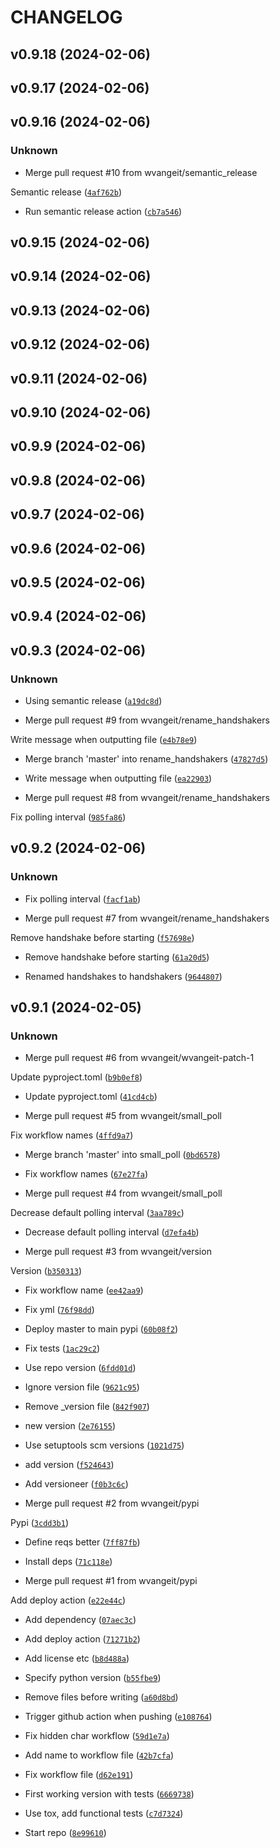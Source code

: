 # CHANGELOG



## v0.9.18 (2024-02-06)


## v0.9.17 (2024-02-06)


## v0.9.16 (2024-02-06)

### Unknown

* Merge pull request #10 from wvangeit/semantic_release

Semantic release ([`4af762b`](https://github.com/wvangeit/osparc-filecomms/commit/4af762b2ab87b3ad9d776065554ff9203b54d3e2))

* Run semantic release action ([`cb7a546`](https://github.com/wvangeit/osparc-filecomms/commit/cb7a546bb616305be1b7742c973c1943853b226b))


## v0.9.15 (2024-02-06)


## v0.9.14 (2024-02-06)


## v0.9.13 (2024-02-06)


## v0.9.12 (2024-02-06)


## v0.9.11 (2024-02-06)


## v0.9.10 (2024-02-06)


## v0.9.9 (2024-02-06)


## v0.9.8 (2024-02-06)


## v0.9.7 (2024-02-06)


## v0.9.6 (2024-02-06)


## v0.9.5 (2024-02-06)


## v0.9.4 (2024-02-06)


## v0.9.3 (2024-02-06)

### Unknown

* Using semantic release ([`a19dc8d`](https://github.com/wvangeit/osparc-filecomms/commit/a19dc8dbf645ef323e6fde09510c6488ea2d299a))

* Merge pull request #9 from wvangeit/rename_handshakers

Write message when outputting file ([`e4b78e9`](https://github.com/wvangeit/osparc-filecomms/commit/e4b78e9653489e6ddd75e1c3f19350a6896987ed))

* Merge branch &#39;master&#39; into rename_handshakers ([`47827d5`](https://github.com/wvangeit/osparc-filecomms/commit/47827d54b4f3e63c752f294aa77e10692e386d5f))

* Write message when outputting file ([`ea22903`](https://github.com/wvangeit/osparc-filecomms/commit/ea22903f834522ef5291aa255805161722375a40))

* Merge pull request #8 from wvangeit/rename_handshakers

Fix polling interval ([`985fa86`](https://github.com/wvangeit/osparc-filecomms/commit/985fa86bc981db3bffb3364953735738d1ed78c5))


## v0.9.2 (2024-02-06)

### Unknown

* Fix polling interval ([`facf1ab`](https://github.com/wvangeit/osparc-filecomms/commit/facf1abe67fa15d9202de1d8f5cd952289943f6f))

* Merge pull request #7 from wvangeit/rename_handshakers

Remove handshake before starting ([`f57698e`](https://github.com/wvangeit/osparc-filecomms/commit/f57698e4635860f85fe1a76322b462944d81ccb2))

* Remove handshake before starting ([`61a20d5`](https://github.com/wvangeit/osparc-filecomms/commit/61a20d5ba570d76646513099578faf69d79a863d))

* Renamed handshakes to handshakers ([`9644807`](https://github.com/wvangeit/osparc-filecomms/commit/9644807efa5b11c9cf271a3ce41ca99db7455f13))


## v0.9.1 (2024-02-05)

### Unknown

* Merge pull request #6 from wvangeit/wvangeit-patch-1

Update pyproject.toml ([`b9b0ef8`](https://github.com/wvangeit/osparc-filecomms/commit/b9b0ef86b161d6900a2ee39ad78e99cc4fb9c7af))

* Update pyproject.toml ([`41cd4cb`](https://github.com/wvangeit/osparc-filecomms/commit/41cd4cb49b7097803b6296d25dc6b9d7728f1c1f))

* Merge pull request #5 from wvangeit/small_poll

Fix workflow names ([`4ffd9a7`](https://github.com/wvangeit/osparc-filecomms/commit/4ffd9a746802bd5ede45f8b7e7cddf340d80e654))

* Merge branch &#39;master&#39; into small_poll ([`0bd6578`](https://github.com/wvangeit/osparc-filecomms/commit/0bd657803e6bb7315b1b35a69fb66febb59f9b0a))

* Fix workflow names ([`67e27fa`](https://github.com/wvangeit/osparc-filecomms/commit/67e27fa888b0b405fa43113a6d7b17b9ae79007c))

* Merge pull request #4 from wvangeit/small_poll

Decrease default polling interval ([`3aa789c`](https://github.com/wvangeit/osparc-filecomms/commit/3aa789cd011a67758e4b2343ca1f1f39ca0cd7d3))

* Decrease default polling interval ([`d7efa4b`](https://github.com/wvangeit/osparc-filecomms/commit/d7efa4b003e2690453254a72e30e3a9fdf0ce78c))

* Merge pull request #3 from wvangeit/version

Version ([`b350313`](https://github.com/wvangeit/osparc-filecomms/commit/b3503133fe68146e5ab4e430263fd8f5f52c4891))

* Fix workflow name ([`ee42aa9`](https://github.com/wvangeit/osparc-filecomms/commit/ee42aa90527736147fe51f19fb22e0dea62e4f55))

* Fix yml ([`76f98dd`](https://github.com/wvangeit/osparc-filecomms/commit/76f98dd85bbf72d8805d685ec204a29e794f0df6))

* Deploy master to main pypi ([`60b08f2`](https://github.com/wvangeit/osparc-filecomms/commit/60b08f2438f17d228538983e157f5982a0c0cbe1))

* Fix tests ([`1ac29c2`](https://github.com/wvangeit/osparc-filecomms/commit/1ac29c2ad1e6655baddf18a711befce66e59a331))

* Use repo version ([`6fdd01d`](https://github.com/wvangeit/osparc-filecomms/commit/6fdd01d9a1f93ed0a1166535947c806b298072f6))

* Ignore version file ([`9621c95`](https://github.com/wvangeit/osparc-filecomms/commit/9621c9545bb2a79ac68f486c29fd51dd0af269ac))

* Remove _version file ([`842f907`](https://github.com/wvangeit/osparc-filecomms/commit/842f9074f39bc01f171e2c6db80952241d23e053))

* new version ([`2e76155`](https://github.com/wvangeit/osparc-filecomms/commit/2e76155dbe4020c53af5d0749f11ab7a77828523))

* Use setuptools scm versions ([`1021d75`](https://github.com/wvangeit/osparc-filecomms/commit/1021d7589a7bc8a2711887ac72ebec3d3e2cb43d))

* add version ([`f524643`](https://github.com/wvangeit/osparc-filecomms/commit/f52464309db38ce805610900464d87de33b24da7))

* Add versioneer ([`f0b3c6c`](https://github.com/wvangeit/osparc-filecomms/commit/f0b3c6c3c6882b897fab5a9e390905f678de5798))

* Merge pull request #2 from wvangeit/pypi

Pypi ([`3cdd3b1`](https://github.com/wvangeit/osparc-filecomms/commit/3cdd3b1ceb43222f669e4da14ff4453046529b61))

* Define reqs better ([`7ff87fb`](https://github.com/wvangeit/osparc-filecomms/commit/7ff87fb1cb43f34e0fe521e9c6df0d0a412f755b))

* Install deps ([`71c118e`](https://github.com/wvangeit/osparc-filecomms/commit/71c118efaf7216cd1c52a301ab9f19f9a536f90a))

* Merge pull request #1 from wvangeit/pypi

Add deploy action ([`e22e44c`](https://github.com/wvangeit/osparc-filecomms/commit/e22e44c261896774ff02d6fab15b48226b471a5e))

* Add dependency ([`07aec3c`](https://github.com/wvangeit/osparc-filecomms/commit/07aec3cdb1a1cd45cbb1773b32233c21a310936c))

* Add deploy action ([`71271b2`](https://github.com/wvangeit/osparc-filecomms/commit/71271b233c4c485120e6ac371e70b85ac1c9539d))

* Add license etc ([`b8d488a`](https://github.com/wvangeit/osparc-filecomms/commit/b8d488a69b7d1b42e4eae58a8e8c07bb15d547e8))

* Specify python version ([`b55fbe9`](https://github.com/wvangeit/osparc-filecomms/commit/b55fbe9643951b424d41798f30ec7f48996769ea))

* Remove files before writing ([`a60d8bd`](https://github.com/wvangeit/osparc-filecomms/commit/a60d8bd261366d2233796683473e25dcb680dcbd))

* Trigger github action when pushing ([`e108764`](https://github.com/wvangeit/osparc-filecomms/commit/e108764296398721c7549c94820d282c1383ea21))

* Fix hidden char workflow ([`59d1e7a`](https://github.com/wvangeit/osparc-filecomms/commit/59d1e7a6295cedb4b9a2132e7345e5ddd1e1a7de))

* Add name to workflow file ([`42b7cfa`](https://github.com/wvangeit/osparc-filecomms/commit/42b7cfa1ce9ae23ea5814cdb7b4f768d72276ddb))

* Fix workflow file ([`d62e191`](https://github.com/wvangeit/osparc-filecomms/commit/d62e191d5c8159166d2a4b4dc3c56cdbad1cc64f))

* First working version with tests ([`6669738`](https://github.com/wvangeit/osparc-filecomms/commit/66697389a5c61265019f540d94033eeea2dacb9b))

* Use tox, add functional tests ([`c7d7324`](https://github.com/wvangeit/osparc-filecomms/commit/c7d7324adc16b3f4b11db49659e3ab54bf6fced6))

* Start repo ([`8e99610`](https://github.com/wvangeit/osparc-filecomms/commit/8e996101d69c4f4d2cc09868248812a371f7c454))
